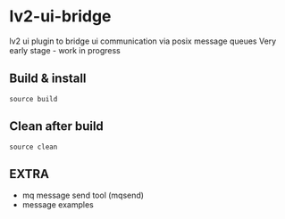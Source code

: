 # lv2-ui-bridge
lv2 ui plugin to bridge ui communication via posix message queues
Very early stage - work in progress

## Build & install

```
source build
```

## Clean after build

```
source clean
```

## EXTRA

* mq message send tool (mqsend)
* message examples
